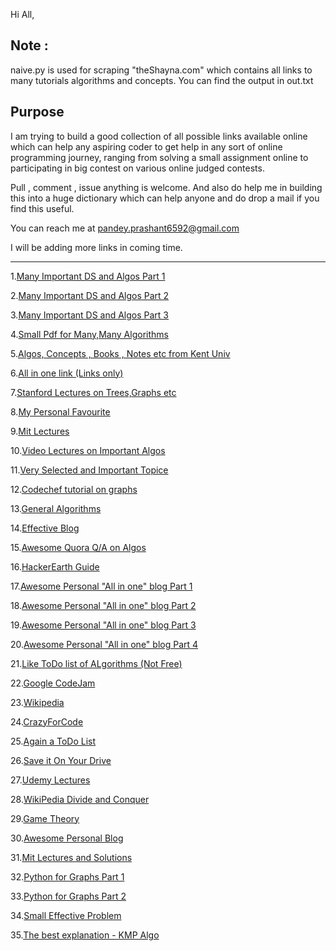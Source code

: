 Hi All,

## Note : 
naive.py is used for scraping "theShayna.com" which contains all links to many tutorials algorithms and concepts.
You can find the output in out.txt

## Purpose

I am trying to build a good collection of all possible links available online which can help any aspiring coder to get help in any sort of online programming journey, ranging from solving a small assignment online to participating in big contest on various online judged contests.

Pull , comment , issue anything is welcome. And also do help me in building this into a huge dictionary which can help anyone and do drop a mail if you find this useful.

You can reach me at pandey.prashant6592@gmail.com


I will be adding more links in coming time.

----------------------------------------------------------------------------------------------------------


1.[Many Important DS and Algos Part 1](http://discuss.codechef.com/questions/48877/data-structures-and-algorithms)

2.[Many Important DS and Algos Part 2](http://discuss.codechef.com/questions/68830/some-algorithms)

3.[Many Important DS and Algos Part 3](http://discuss.codechef.com/questions/18752/what-are-the-must-known-algorithms-for-online-programming-contests)

4.[Small Pdf for Many,Many Algorithms ](http://www.comp.nus.edu.sg/~stevenha/myteaching/competitive_programming/cp1.pdf)

5.[Algos, Concepts , Books , Notes etc from Kent Univ](http://www.personal.kent.edu/~rmuhamma/Algorithms/algorithm.html)


6.[All in one link (Links only)](http://dhruvbird.com/61.html)

7.[Stanford Lectures on Trees,Graphs etc](http://web.stanford.edu/class/cs97si/)

8.[My Personal Favourite](https://docs.google.com/document/d/1MlbFmE6ji3Yb6mNmZDHcNIBiZzlhzf31iz2wUe3iS0M/edit?authkey=COyc9Uc)

9.[Mit Lectures](http://ocw.mit.edu/courses/electrical-engineering-and-computer-science/6-046j-introduction-to-algorithms-sma-5503-fall-2005/video-lectures/)

10.[Video Lectures on Important Algos](http://www3.cs.stonybrook.edu/~algorith/video-lectures/)

11.[Very Selected and Important Topice](http://e-maxx.ru/algo/)

12.[Codechef tutorial on graphs](http://discuss.codechef.com/questions/17801/introduction-to-graphs-definitions-traversal-depth-first-search)

13.[General Algorithms](http://blog.hackerearth.com/2015/05/top-7-algorithms-and-data-structures-every-programmer-should-know-about.html?utm_source=quora-post&utm_medium=7-algo&utm_campaign=blog)

14.[Effective Blog](http://teachingintrotocs.blogspot.in/2012/01/teaching-algorithms-concepts.html)

15.[Awesome Quora Q/A on Algos](https://www.quora.com/What-are-the-10-algorithms-one-must-know-in-order-to-solve-most-algorithm-challenges-puzzles)

16.[HackerEarth Guide](http://blog.hackerearth.com/2013/09/competitive-programming-getting-started_11.html)

17.[Awesome Personal "All in one" blog Part 1](http://theshayna.com/data-structures-and-algorithms-tutorials/)

18.[Awesome Personal "All in one" blog Part 2](http://theshayna.com/how-do-i-learn-to-code/)

19.[Awesome Personal "All in one" blog Part 3](http://theshayna.com/learn-programming-with-books/)

20.[Awesome Personal "All in one" blog Part 4](http://theshayna.com/which-programming-language-should-i-learn/)

21.[Like ToDo list of ALgorithms (Not Free)](https://www.learneroo.com/subjects/8)

22.[Google CodeJam](http://code.google.com/codejam)

23.[Wikipedia](https://en.wikipedia.org/wiki/List_of_data_structures)

24.[CrazyForCode](http://www.crazyforcode.com/)

25.[Again a ToDo List](https://www.wunderlist.com/list/128322672)

26.[Save it On Your Drive](https://onedrive.live.com/?id=A7B8002EE242B572%213746&cid=A7B8002EE242B572&group=0)

27.[Udemy Lectures](https://www.udemy.com/pareto-for-developers-the-missing-link-to-excelence/?couponCode=ReleseCourse)

28.[WikiPedia Divide and Conquer](https://en.wikipedia.org/wiki/Divide_and_conquer_algorithms)

29.[Game Theory](http://www.math.ucla.edu/~tom/Game_Theory/comb.pdf)

30.[Awesome Personal Blog](http://research.swtch.com/)

31.[Mit Lectures and Solutions](https://mitpress.mit.edu/sites/default/files/titles/content/Intro_to_Algo_Selected_Solutions.pdf)

32.[Python for Graphs Part 1](https://www.python.org/doc/essays/graphs/)

33.[Python for Graphs Part 2](http://www.python-course.eu/graphs_python.php)

34.[Small Effective Problem](http://www.ardendertat.com/2012/01/09/programming-interview-questions/)

35.[The best explanation - KMP Algo](http://jakeboxer.com/blog/2009/12/13/the-knuth-morris-pratt-algorithm-in-my-own-words/)

